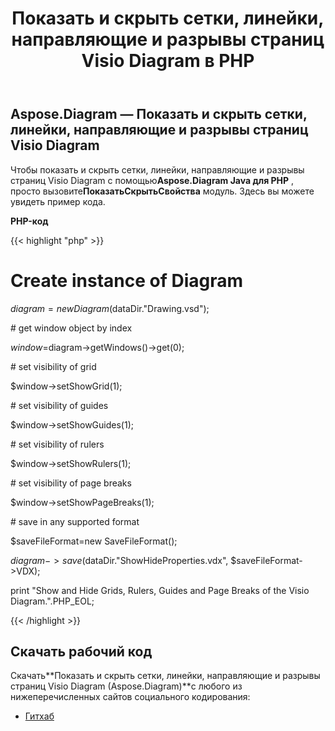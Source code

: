 ﻿---
title: Показать и скрыть сетки, линейки, направляющие и разрывы страниц Visio Diagram в PHP
type: docs
weight: 40
url: /ru/java/show-and-hide-grids-rulers-guides-and-page-breaks-of-the-visio-diagram-in-php/
---
## **Aspose.Diagram — Показать и скрыть сетки, линейки, направляющие и разрывы страниц Visio Diagram**
Чтобы показать и скрыть сетки, линейки, направляющие и разрывы страниц Visio Diagram с помощью**Aspose.Diagram Java для PHP** , просто вызовите**ПоказатьСкрытьСвойства** модуль. Здесь вы можете увидеть пример кода.

**PHP-код**

{{< highlight "php" >}}

 # Create instance of Diagram

$diagram =new Diagram($dataDir."Drawing.vsd");

\# get window object by index

$window=$diagram->getWindows()->get(0);

\# set visibility of grid

$window->setShowGrid(1);

\# set visibility of guides

$window->setShowGuides(1);

\# set visibility of rulers

$window->setShowRulers(1);

\# set visibility of page breaks

$window->setShowPageBreaks(1);

\# save in any supported format

$saveFileFormat=new SaveFileFormat();

$diagram->save($dataDir."ShowHideProperties.vdx", $saveFileFormat->VDX);

print "Show and Hide Grids, Rulers, Guides and Page Breaks of the Visio Diagram.".PHP_EOL;

{{< /highlight >}}
## **Скачать рабочий код**
 Скачать**Показать и скрыть сетки, линейки, направляющие и разрывы страниц Visio Diagram (Aspose.Diagram)**с любого из нижеперечисленных сайтов социального кодирования:

- [Гитхаб](https://github.com/asposediagram/Aspose.Diagram-for-Java/blob/master/Plugins/Aspose_Diagram_Java_for_PHP/src/aspose/diagram/WorkingwithWindowElements/ShowHideProperties.php)
